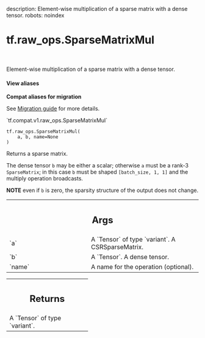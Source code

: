 description: Element-wise multiplication of a sparse matrix with a dense tensor.
robots: noindex

# tf.raw_ops.SparseMatrixMul

<!-- Insert buttons and diff -->

<table class="tfo-notebook-buttons tfo-api nocontent" align="left">

</table>



Element-wise multiplication of a sparse matrix with a dense tensor.


<section class="expandable">
  <h4 class="showalways">View aliases</h4>
  <p>
<b>Compat aliases for migration</b>
<p>See
<a href="https://www.tensorflow.org/guide/migrate">Migration guide</a> for
more details.</p>
<p>`tf.compat.v1.raw_ops.SparseMatrixMul`</p>
</p>
</section>

<pre class="devsite-click-to-copy prettyprint lang-py tfo-signature-link">
<code>tf.raw_ops.SparseMatrixMul(
    a, b, name=None
)
</code></pre>



<!-- Placeholder for "Used in" -->

Returns a sparse matrix.

The dense tensor `b` may be either a scalar; otherwise `a` must be a rank-3
`SparseMatrix`; in this case `b` must be shaped `[batch_size, 1, 1]` and the
multiply operation broadcasts.

**NOTE** even if `b` is zero, the sparsity structure of the output does not
change.

<!-- Tabular view -->
 <table class="responsive fixed orange">
<colgroup><col width="214px"><col></colgroup>
<tr><th colspan="2"><h2 class="add-link">Args</h2></th></tr>

<tr>
<td>
`a`<a id="a"></a>
</td>
<td>
A `Tensor` of type `variant`. A CSRSparseMatrix.
</td>
</tr><tr>
<td>
`b`<a id="b"></a>
</td>
<td>
A `Tensor`. A dense tensor.
</td>
</tr><tr>
<td>
`name`<a id="name"></a>
</td>
<td>
A name for the operation (optional).
</td>
</tr>
</table>



<!-- Tabular view -->
 <table class="responsive fixed orange">
<colgroup><col width="214px"><col></colgroup>
<tr><th colspan="2"><h2 class="add-link">Returns</h2></th></tr>
<tr class="alt">
<td colspan="2">
A `Tensor` of type `variant`.
</td>
</tr>

</table>

